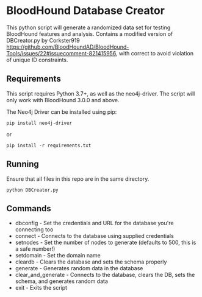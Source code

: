 # BloodHound Database Creator

This python script will generate a randomized data set for testing BloodHound features and analysis. Contains a modified version of DBCreator.py by Corkster919 https://github.com/BloodHoundAD/BloodHound-Tools/issues/22#issuecomment-821415956, with correct to avoid violation of unique ID constraints. 

## Requirements

This script requires Python 3.7+, as well as the neo4j-driver. The script will only work with BloodHound 3.0.0 and above.

The Neo4j Driver can be installed using pip:

```
pip install neo4j-driver
```

or

```
pip install -r requirements.txt
```

## Running

Ensure that all files in this repo are in the same directory.

```
python DBCreator.py
```

## Commands

- dbconfig - Set the credentials and URL for the database you're connecting too
- connect - Connects to the database using supplied credentials
- setnodes - Set the number of nodes to generate (defaults to 500, this is a safe number!)
- setdomain - Set the domain name
- cleardb - Clears the database and sets the schema properly
- generate - Generates random data in the database
- clear_and_generate - Connects to the database, clears the DB, sets the schema, and generates random data
- exit - Exits the script
